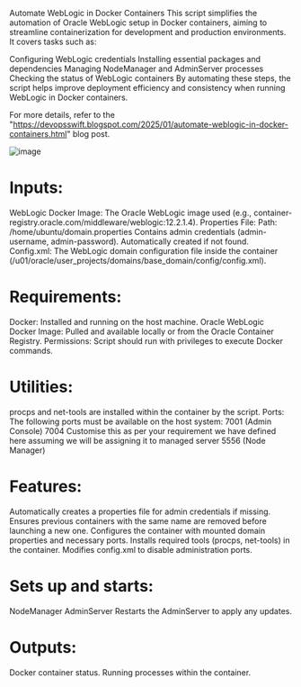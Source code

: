 Automate WebLogic in Docker Containers
This script simplifies the automation of Oracle WebLogic setup in Docker containers, aiming to streamline containerization for development and production environments. It covers tasks such as:

Configuring WebLogic credentials
Installing essential packages and dependencies
Managing NodeManager and AdminServer processes
Checking the status of WebLogic containers
By automating these steps, the script helps improve deployment efficiency and consistency when running WebLogic in Docker containers.

For more details, refer to the  "https://devopsswift.blogspot.com/2025/01/automate-weblogic-in-docker-containers.html" blog post.

![image](https://github.com/user-attachments/assets/cf1eec7b-a8c1-4409-bcc7-f580f1a419f4)

Inputs:
=========
WebLogic Docker Image: The Oracle WebLogic image used (e.g., container-registry.oracle.com/middleware/weblogic:12.2.1.4).
Properties File:
Path: /home/ubuntu/domain.properties
Contains admin credentials (admin-username, admin-password).
Automatically created if not found.
Config.xml: The WebLogic domain configuration file inside the container (/u01/oracle/user_projects/domains/base_domain/config/config.xml).

Requirements:
=============
Docker: Installed and running on the host machine.
Oracle WebLogic Docker Image: Pulled and available locally or from the Oracle Container Registry.
Permissions: Script should run with privileges to execute Docker commands.

Utilities:
==========
procps and net-tools are installed within the container by the script.
Ports: The following ports must be available on the host system:
7001 (Admin Console)
7004 Customise this as per your requirement we have defined here assuming we will be assigning it to managed server
5556 (Node Manager)

Features:
=========
Automatically creates a properties file for admin credentials if missing.
Ensures previous containers with the same name are removed before launching a new one.
Configures the container with mounted domain properties and necessary ports.
Installs required tools (procps, net-tools) in the container.
Modifies config.xml to disable administration ports.

Sets up and starts:
===================
NodeManager
AdminServer
Restarts the AdminServer to apply any updates.

Outputs:
========
Docker container status.
Running processes within the container.
